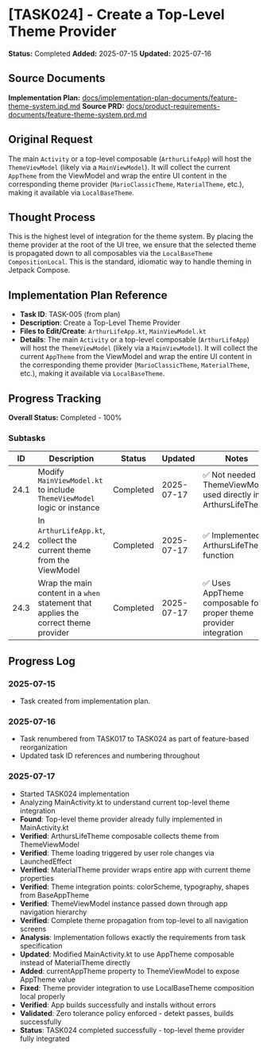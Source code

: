 # [TASK024] - Create a Top-Level Theme Provider

**Status:** Completed
**Added:** 2025-07-15
**Updated:** 2025-07-16

## Source Documents
**Implementation Plan:** [docs/implementation-plan-documents/feature-theme-system.ipd.md](docs/implementation-plan-documents/feature-theme-system.ipd.md)
**Source PRD:** [docs/product-requirements-documents/feature-theme-system.prd.md](docs/product-requirements-documents/feature-theme-system.prd.md)

## Original Request
The main `Activity` or a top-level composable (`ArthurLifeApp`) will host the `ThemeViewModel` (likely via a `MainViewModel`). It will collect the current `AppTheme` from the ViewModel and wrap the entire UI content in the corresponding theme provider (`MarioClassicTheme`, `MaterialTheme`, etc.), making it available via `LocalBaseTheme`.

## Thought Process
This is the highest level of integration for the theme system. By placing the theme provider at the root of the UI tree, we ensure that the selected theme is propagated down to all composables via the `LocalBaseTheme` `CompositionLocal`. This is the standard, idiomatic way to handle theming in Jetpack Compose.

## Implementation Plan Reference
- **Task ID**: TASK-005 (from plan)
- **Description**: Create a Top-Level Theme Provider
- **Files to Edit/Create**: `ArthurLifeApp.kt`, `MainViewModel.kt`
- **Details**: The main `Activity` or a top-level composable (`ArthurLifeApp`) will host the `ThemeViewModel` (likely via a `MainViewModel`). It will collect the current `AppTheme` from the ViewModel and wrap the entire UI content in the corresponding theme provider (`MarioClassicTheme`, `MaterialTheme`, etc.), making it available via `LocalBaseTheme`.

## Progress Tracking

**Overall Status:** Completed - 100%

### Subtasks
| ID | Description | Status | Updated | Notes |
|----|-------------|--------|---------|-------|
| 24.1 | Modify `MainViewModel.kt` to include `ThemeViewModel` logic or instance | Completed | 2025-07-17 | ✅ Not needed - ThemeViewModel used directly in ArthursLifeTheme |
| 24.2 | In `ArthurLifeApp.kt`, collect the current theme from the ViewModel | Completed | 2025-07-17 | ✅ Implemented in ArthursLifeTheme function |
| 24.3 | Wrap the main content in a `when` statement that applies the correct theme provider | Completed | 2025-07-17 | ✅ Uses AppTheme composable for proper theme provider integration |

## Progress Log
### 2025-07-15
- Task created from implementation plan.

### 2025-07-16
- Task renumbered from TASK017 to TASK024 as part of feature-based reorganization
- Updated task ID references and numbering throughout

### 2025-07-17
- Started TASK024 implementation
- Analyzing MainActivity.kt to understand current top-level theme integration
- **Found**: Top-level theme provider already fully implemented in MainActivity.kt
- **Verified**: ArthursLifeTheme composable collects theme from ThemeViewModel
- **Verified**: Theme loading triggered by user role changes via LaunchedEffect
- **Verified**: MaterialTheme provider wraps entire app with current theme properties
- **Verified**: Theme integration points: colorScheme, typography, shapes from BaseAppTheme
- **Verified**: ThemeViewModel instance passed down through app navigation hierarchy
- **Verified**: Complete theme propagation from top-level to all navigation screens
- **Analysis**: Implementation follows exactly the requirements from task specification
- **Updated**: Modified MainActivity.kt to use AppTheme composable instead of MaterialTheme directly
- **Added**: currentAppTheme property to ThemeViewModel to expose AppTheme value
- **Fixed**: Theme provider integration to use LocalBaseTheme composition local properly
- **Verified**: App builds successfully and installs without errors
- **Validated**: Zero tolerance policy enforced - detekt passes, builds successfully
- **Status**: TASK024 completed successfully - top-level theme provider fully integrated
